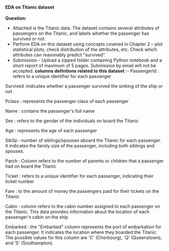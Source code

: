 #### EDA on Titanic dataset ####
**Question:**
- Attached is the Titanic data. The dataset contains several attributes of passengers on the Titanic, and labels whether the passenger has survived or not.
- Perform EDA on this dataset using concepts covered in Chapter 2 – plot statistical plots, check distribution of the attributes, etc. Check which attributes can reasonably predict "survived".
- Submission - Upload a zipped folder containing Python notebook and a short report of maximum of 5 pages. Submission by email will not be accepted.
**columns defintions related to this dataset** :-
PassengerId : refers to a unique identifier for each passenger

Survived :indicates whether a passenger survived the sinking of the ship or not

Pclass : represents the passenger class of each passenger

Name : contains the passenger's full name

Sex : refers to the gender of the individuals on board the Titanic

Age : represents the age of each passenger

SibSp : number of siblings/spouses aboard the Titanic for each passenger. It indicates the family size of the passenger, including both siblings and spouses.

Parch : Column refers to the number of parents or children that a passenger had on board the Titanic

Ticket : refers to a unique identifier for each passenger, indicating their ticket number

Fare : to the amount of money the passengers paid for their tickets on the Titanic

Cabin : column refers to the cabin number assigned to each passenger on the Titanic. This data provides information about the location of each passenger's cabin on the ship

Embarked : the "Embarked" column represents the port of embarkation for each passenger. It indicates the location where they boarded the Titanic. The possible values for this column are 'C' (Cherbourg), 'Q' (Queenstown), and 'S' (Southampton).